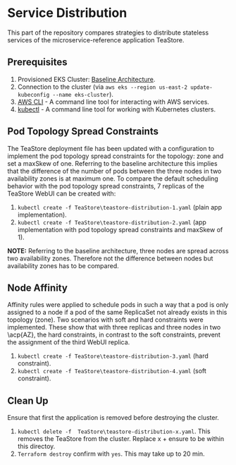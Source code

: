 # Service Distribution

This part of the repository compares strategies to distribute stateless services of the microservice-reference application TeaStore.

## Prerequisites

1. Provisioned EKS Cluster: [Baseline Architecture](https://github.com/frankakn/reliability-deployment/tree/main/Deployment/BaselineArchitecture).
2. Connection to the cluster (via ``aws eks --region us-east-2 update-kubeconfig --name eks-cluster``).
3. [AWS CLI](https://docs.aws.amazon.com/cli/latest/userguide/getting-started-install.html) - A command line tool for interacting with AWS services.
4. [kubectl](https://kubernetes.io/de/docs/tasks/tools/install-kubectl/) - A command line tool for working with Kubernetes clusters.

## Pod Topology Spread Constraints

The TeaStore deployment file has been updated with a configuration to implement the pod topology spread constraints for the topology: zone and set a maxSkew of one. Referring to the baseline architecture this implies that the difference of the number of pods between the three nodes in two availability zones is at maximum one. To compare the default scheduling behavior with the pod topology spread constraints, 7 replicas of the TeaStore WebUI can be created with:
1. ``kubectl create -f TeaStore\teastore-distribution-1.yaml`` (plain app implementation).
2. ``kubectl create -f TeaStore\teastore-distribution-2.yaml`` (app implementation with pod topology spread constraints and maxSkew of 1).

 **NOTE:** Referring to the baseline architecture, three nodes are spread across two availability zones. Therefore not the difference between nodes but availability zones has to be compared. 

## Node Affinity

Affinity rules were applied to schedule pods in such a way that a pod is only assigned to a node if a pod of the same ReplicaSet not already exists in this topology (zone).
Two scenarios with soft and hard constraints were implemented. These show that with three replicas and three nodes in two \acp{AZ}, the hard constraints, in contrast to the soft constraints, prevent the assignment of the third WebUI replica.

1. ``kubectl create -f TeaStore\teastore-distribution-3.yaml`` (hard constraint).
2. ``kubectl create -f TeaStore\teastore-distribution-4.yaml`` (soft constraint).

## Clean Up

Ensure that first the application is removed before destroying the cluster.
1. `` kubectl delete -f  TeaStore\teastore-distribution-x.yaml ``. This removes the TeaStore from the cluster. Replace x + ensure to be within this directoy.
2. ``Terraform destroy`` confirm with ``yes``. This may take up to 20 min. 
